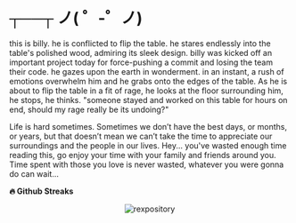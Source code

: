 # **┬──┬ ノ( ゜-゜ノ)**

this is billy. he is conflicted to flip the table. he stares endlessly into the table's polished wood, admiring its sleek design. billy was kicked off an important project today for force-pushing a commit and losing the team their code. he gazes upon the earth in wonderment. in an instant, a rush of emotions overwhelm him and he grabs onto the edges of the table. As he is about to flip the table in a fit of rage, he looks at the floor surrounding him, he stops, he thinks. "someone stayed and worked on this table for hours on end, should my rage really be its undoing?"

Life is hard sometimes. Sometimes we don’t have the best days, or months, or years, but that doesn’t mean we can’t take the time to appreciate our surroundings and the people in our lives. Hey... you've wasted enough time reading this, go enjoy your time with your family and friends around you. Time spent with those you love is never wasted, whatever you were gonna do can wait...


 <summary><b>🔥 Github Streaks</b></summary>
<p align="center"><img src="https://github-readme-streak-stats.herokuapp.com/?user=rexpository&theme=black-ice&hide_border=true&stroke=0000&background=0D1117&ring=e05397&fire=e05397&currStreakLabel=e05397" alt="rexpository" /></p>


